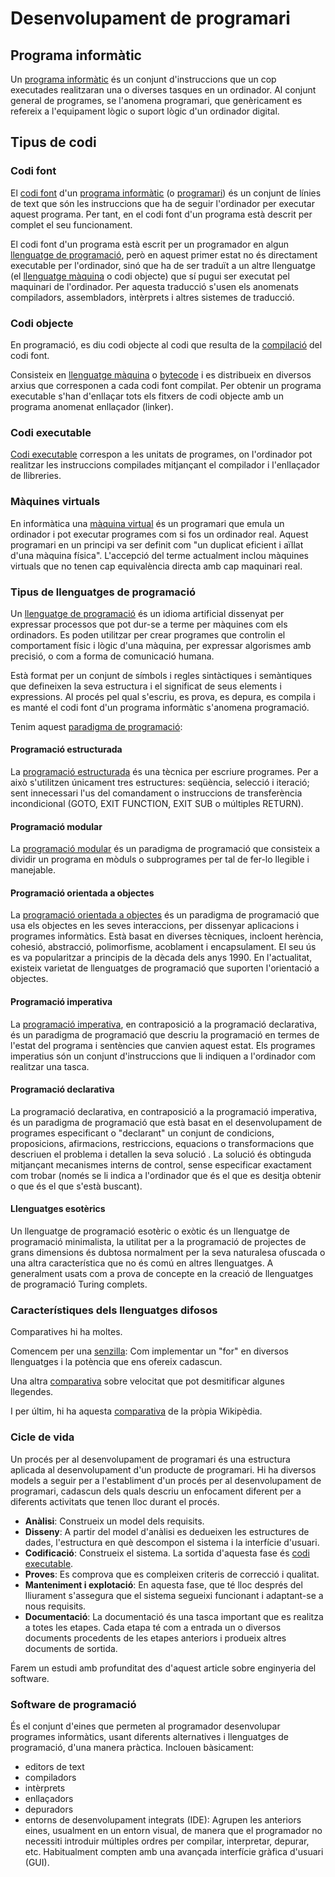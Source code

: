 # Desenvolupament de programari

## Programa informàtic

Un [programa informàtic](https://ca.wikipedia.org/wiki/Programari) és un conjunt d'instruccions que un cop executades realitzaran una o diverses tasques en un ordinador. Al conjunt general de programes, se l'anomena programari, que genèricament es refereix a l'equipament lògic o suport lògic d'un ordinador digital.


## Tipus de codi
### Codi font
El [codi font](https://ca.wikipedia.org/wiki/Codi_font) d'un [programa informàtic](https://ca.wikipedia.org/wiki/Programari) (o [programari](https://ca.wikipedia.org/wiki/Programari)) és un conjunt de línies de text que són les instruccions que ha de seguir l'ordinador per executar aquest programa. Per tant, en el codi font d'un programa està descrit per complet el seu funcionament.

El codi font d'un programa està escrit per un programador en algun [llenguatge de programació](https://ca.wikipedia.org/wiki/Llenguatge_de_programaci%C3%B3), però en aquest primer estat no és directament executable per l'ordinador, sinó que ha de ser traduït a un altre llenguatge (el [llenguatge màquina](https://ca.wikipedia.org/wiki/Llenguatge_de_m%C3%A0quina) o codi objecte) que sí pugui ser executat pel maquinari de l'ordinador. Per aquesta traducció s'usen els anomenats compiladors, assembladors, intèrprets i altres sistemes de traducció.

### Codi objecte
En programació, es diu codi objecte al codi que resulta de la [compilació](https://ca.wikipedia.org/wiki/Compilador) del codi font.

Consisteix en [llenguatge màquina](https://ca.wikipedia.org/wiki/Llenguatge_de_m%C3%A0quina) o [bytecode](https://ca.wikipedia.org/wiki/Bytecode) i es distribueix en diversos arxius que corresponen a cada codi font compilat. Per obtenir un programa executable s'han d'enllaçar tots els fitxers de codi objecte amb un programa anomenat enllaçador (linker).

### Codi executable

[Codi executable](https://ca.wikipedia.org/wiki/Codi_executable) correspon a les unitats de programes, on l'ordinador pot realitzar les instruccions compilades mitjançant el compilador i l'enllaçador de llibreries.

### Màquines virtuals
En informàtica una [màquina virtual](https://ca.wikipedia.org/wiki/M%C3%A0quina_virtual) és un programari que emula un ordinador i pot executar programes com si fos un ordinador real. Aquest programari en un principi va ser definit com "un duplicat eficient i aïllat d'una màquina física". L'accepció del terme actualment inclou màquines virtuals que no tenen cap equivalència directa amb cap maquinari real.

### Tipus de llenguatges de programació
Un [llenguatge de programació](https://ca.wikipedia.org/wiki/Llenguatge_de_programaci%C3%B3) és un idioma artificial dissenyat per expressar processos que pot dur-se a terme per màquines com els ordinadors. Es poden utilitzar per crear programes que controlin el comportament físic i lògic d'una màquina, per expressar algorismes amb precisió, o com a forma de comunicació humana.

Està format per un conjunt de símbols i regles sintàctiques i semàntiques que defineixen la seva estructura i el significat de seus elements i expressions. Al procés pel qual s'escriu, es prova, es depura, es compila i es manté el codi font d'un programa informàtic s'anomena programació.

Tenim aquest [paradigma de programació](https://ca.wikipedia.org/wiki/Paradigma_de_programaci%C3%B3):

#### Programació estructurada
La [programació estructurada](https://ca.wikipedia.org/wiki/Programaci%C3%B3_estructurada) és una tècnica per escriure programes. Per a això s'utilitzen únicament tres estructures: seqüència, selecció i iteració; sent innecessari l'us del comandament o instruccions de transferència incondicional (GOTO, EXIT FUNCTION, EXIT SUB o múltiples RETURN).

#### Programació modular
La [programació modular](https://ca.wikipedia.org/wiki/Programaci%C3%B3_modular) és un paradigma de programació que consisteix a dividir un programa en mòduls o subprogrames per tal de fer-lo llegible i manejable.
#### Programació orientada a objectes
La [programació orientada a objectes](https://ca.wikipedia.org/wiki/Programaci%C3%B3_orientada_a_objectes) és un paradigma de programació que usa els objectes en les seves interaccions, per dissenyar aplicacions i programes informàtics. Està basat en diverses tècniques, incloent herència, cohesió, abstracció, polimorfisme, acoblament i encapsulament. El seu ús es va popularitzar a principis de la dècada dels anys 1990. En l'actualitat, existeix varietat de llenguatges de programació que suporten l'orientació a objectes.
#### Programació imperativa
La [programació imperativa](https://ca.wikipedia.org/wiki/Programaci%C3%B3_imperativa), en contraposició a la programació declarativa, és un paradigma de programació que descriu la programació en termes de l'estat del programa i sentències que canvien aquest estat. Els programes imperatius són un conjunt d'instruccions que li indiquen a l'ordinador com realitzar una tasca.

#### Programació declarativa
La programació declarativa, en contraposició a la programació imperativa, és un paradigma de programació que està basat en el desenvolupament de programes especificant o "declarant" un conjunt de condicions, proposicions, afirmacions, restriccions, equacions o transformacions que descriuen el problema i detallen la seva solució . La solució és obtinguda mitjançant mecanismes interns de control, sense especificar exactament com trobar (només se li indica a l'ordinador que és el que es desitja obtenir o que és el que s'està buscant).

#### Llenguatges esotèrics
Un llenguatge de programació esotèric o exòtic és un llenguatge de programació minimalista, la utilitat per a la programació de projectes de grans dimensions és dubtosa normalment per la seva naturalesa ofuscada o una altra característica que no és comú en altres llenguatges. A generalment usats com a prova de concepte en la creació de llenguatges de programació Turing complets.


### Característiques dels llenguatges difosos
Comparatives hi ha moltes.

Comencem per una [senzilla](http://blog.marcoscrispino.com/2011/12/sobre-la-comparacion-entre-lenguaje-de.html): Com implementar un "for" en diversos llenguatges i la potència que ens ofereix cadascun.

Una altra [comparativa](http://www.tiobe.com/index.php/content/paperinfo/tpci/index.html) sobre velocitat que pot desmitificar algunes llegendes.

I per últim, hi ha aquesta [comparativa](https://en.wikipedia.org/wiki/Comparison_of_programming_languages) de la pròpia Wikipèdia.

### Cicle de vida
Un procés per al desenvolupament de programari és una estructura aplicada al desenvolupament d'un producte de programari. Hi ha diversos models a seguir per a l'establiment d'un procés per al desenvolupament de programari, cadascun dels quals descriu un enfocament diferent per a diferents activitats que tenen lloc durant el procés.

- **Anàlisi**: Construeix un model dels requisits.
- **Disseny**: A partir del model d'anàlisi es dedueixen les estructures de dades, l'estructura en què descompon el sistema i la interfície d'usuari.
- **Codificació**: Construeix el sistema. La sortida d'aquesta fase és [codi executable](https://ca.wikipedia.org/wiki/Codi_executable).
- **Proves**: Es comprova que es compleixen criteris de correcció i qualitat.
- **Manteniment i explotació**: En aquesta fase, que té lloc després del lliurament s'assegura que el sistema segueixi funcionant i adaptant-se a nous requisits.
- **Documentació**: La documentació és una tasca important que es realitza a totes les etapes. Cada etapa té com a entrada un o diversos documents procedents de les etapes anteriors i produeix altres documents de sortida.

Farem un estudi amb profunditat des d'aquest article sobre enginyeria del software.

### Software de programació
És el conjunt d'eines que permeten al programador desenvolupar programes informàtics, usant diferents alternatives i llenguatges de programació, d'una manera pràctica. Inclouen bàsicament:

- editors de text
- compiladors
- intèrprets
- enllaçadors
- depuradors
- entorns de desenvolupament integrats (IDE): Agrupen les anteriors eines, usualment en un entorn visual, de manera que el programador no necessiti introduir múltiples ordres per compilar, interpretar, depurar, etc. Habitualment compten amb una avançada interfície gràfica d'usuari (GUI).
